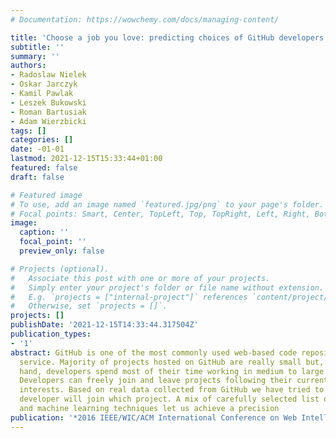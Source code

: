 ```yaml
---
# Documentation: https://wowchemy.com/docs/managing-content/

title: 'Choose a job you love: predicting choices of GitHub developers'
subtitle: ''
summary: ''
authors:
- Radoslaw Nielek
- Oskar Jarczyk
- Kamil Pawlak
- Leszek Bukowski
- Roman Bartusiak
- Adam Wierzbicki
tags: []
categories: []
date: -01-01
lastmod: 2021-12-15T15:33:44+01:00
featured: false
draft: false

# Featured image
# To use, add an image named `featured.jpg/png` to your page's folder.
# Focal points: Smart, Center, TopLeft, Top, TopRight, Left, Right, BottomLeft, Bottom, BottomRight.
image:
  caption: ''
  focal_point: ''
  preview_only: false

# Projects (optional).
#   Associate this post with one or more of your projects.
#   Simply enter your project's folder or file name without extension.
#   E.g. `projects = ["internal-project"]` references `content/project/deep-learning/index.md`.
#   Otherwise, set `projects = []`.
projects: []
publishDate: '2021-12-15T14:33:44.317504Z'
publication_types:
- '1'
abstract: GitHub is one of the most commonly used web-based code repository hosting
  service. Majority of projects hosted on GitHub are really small but, on the other
  hand, developers spend most of their time working in medium to large repositories.
  Developers can freely join and leave projects following their current needs and
  interests. Based on real data collected from GitHub we have tried to predict which
  developer will join which project. A mix of carefully selected list of features
  and machine learning techniques let us achieve a precision
publication: '*2016 IEEE/WIC/ACM International Conference on Web Intelligence (WI)*'
---
```

